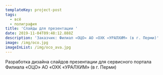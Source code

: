 ```yaml
---
templateKey: project-post
tags:
  - всё
  - полиграфия
title: 'Слайды для презентации '
date: 2019-11-04T09:48:12.888Z
description: 'Заказчик: Филиал «ОЦО» АО «ОХК «УРАЛХИМ» (в г. Перми)'
image: /img/oco.jpg
imageInList: /img/oco_ava.jpg
---
```

Разработка дизайна слайдов презентации для сервисного портала Филиала «ОЦО» АО «ОХК «УРАЛХИМ» (в г. Перми)
